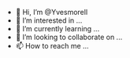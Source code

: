 - 👋 Hi, I’m @Yvesmorell
- 👀 I’m interested in ...
- 🌱 I’m currently learning ...
- 💞️ I’m looking to collaborate on ...
- 📫 How to reach me ...

<!---
Yvesmorell/Yvesmorell is a ✨ special ✨ repository because its `README.md` (this file) appears on your GitHub profile.
You can click the Preview link to take a look at your changes.
--->
